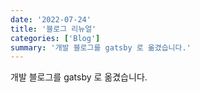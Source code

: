 ```yaml
---
date: '2022-07-24'
title: '블로그 리뉴얼'
categories: ['Blog']
summary: '개발 블로그를 gatsby 로 옮겼습니다.'
---
```


개발 블로그를 gatsby 로 옮겼습니다.
